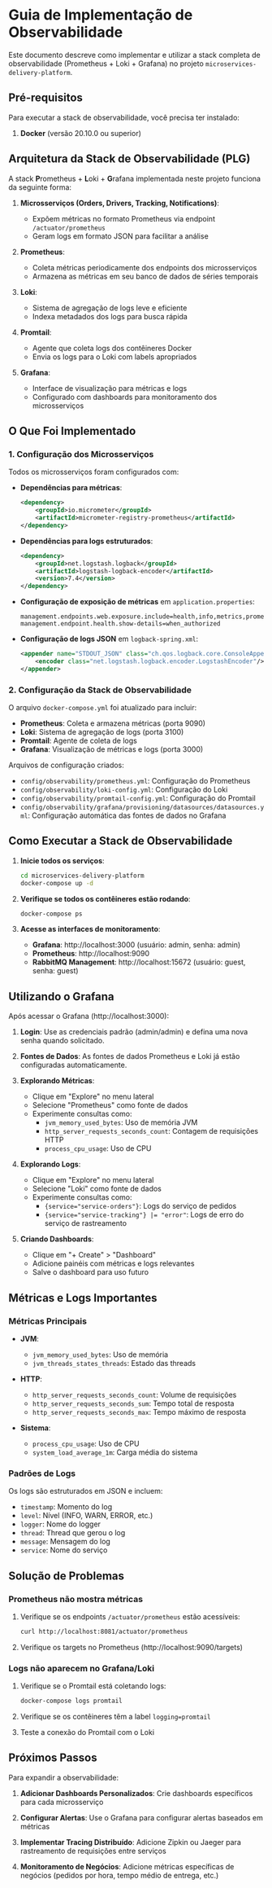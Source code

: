 # Guia de Implementação de Observabilidade

Este documento descreve como implementar e utilizar a stack completa de observabilidade (Prometheus + Loki + Grafana) no projeto `microservices-delivery-platform`.

## Pré-requisitos

Para executar a stack de observabilidade, você precisa ter instalado:

1. **Docker** (versão 20.10.0 ou superior)


## Arquitetura da Stack de Observabilidade (PLG)

A stack **P**rometheus + **L**oki + **G**rafana implementada neste projeto funciona da seguinte forma:

1. **Microsserviços (Orders, Drivers, Tracking, Notifications)**:
   - Expõem métricas no formato Prometheus via endpoint `/actuator/prometheus`
   - Geram logs em formato JSON para facilitar a análise

2. **Prometheus**:
   - Coleta métricas periodicamente dos endpoints dos microsserviços
   - Armazena as métricas em seu banco de dados de séries temporais

3. **Loki**:
   - Sistema de agregação de logs leve e eficiente
   - Indexa metadados dos logs para busca rápida

4. **Promtail**:
   - Agente que coleta logs dos contêineres Docker
   - Envia os logs para o Loki com labels apropriados

5. **Grafana**:
   - Interface de visualização para métricas e logs
   - Configurado com dashboards para monitoramento dos microsserviços

## O Que Foi Implementado

### 1. Configuração dos Microsserviços

Todos os microsserviços foram configurados com:

- **Dependências para métricas**:
  ```xml
  <dependency>
      <groupId>io.micrometer</groupId>
      <artifactId>micrometer-registry-prometheus</artifactId>
  </dependency>
  ```

- **Dependências para logs estruturados**:
  ```xml
  <dependency>
      <groupId>net.logstash.logback</groupId>
      <artifactId>logstash-logback-encoder</artifactId>
      <version>7.4</version>
  </dependency>
  ```

- **Configuração de exposição de métricas** em `application.properties`:
  ```properties
  management.endpoints.web.exposure.include=health,info,metrics,prometheus
  management.endpoint.health.show-details=when_authorized
  ```

- **Configuração de logs JSON** em `logback-spring.xml`:
  ```xml
  <appender name="STDOUT_JSON" class="ch.qos.logback.core.ConsoleAppender">
      <encoder class="net.logstash.logback.encoder.LogstashEncoder"/>
  </appender>
  ```

### 2. Configuração da Stack de Observabilidade

O arquivo `docker-compose.yml` foi atualizado para incluir:

- **Prometheus**: Coleta e armazena métricas (porta 9090)
- **Loki**: Sistema de agregação de logs (porta 3100)
- **Promtail**: Agente de coleta de logs
- **Grafana**: Visualização de métricas e logs (porta 3000)

Arquivos de configuração criados:

- `config/observability/prometheus.yml`: Configuração do Prometheus
- `config/observability/loki-config.yml`: Configuração do Loki
- `config/observability/promtail-config.yml`: Configuração do Promtail
- `config/observability/grafana/provisioning/datasources/datasources.yml`: Configuração automática das fontes de dados no Grafana

## Como Executar a Stack de Observabilidade

1. **Inicie todos os serviços**:
   ```bash
   cd microservices-delivery-platform
   docker-compose up -d
   ```

2. **Verifique se todos os contêineres estão rodando**:
   ```bash
   docker-compose ps
   ```

3. **Acesse as interfaces de monitoramento**:
   - **Grafana**: http://localhost:3000 (usuário: admin, senha: admin)
   - **Prometheus**: http://localhost:9090
   - **RabbitMQ Management**: http://localhost:15672 (usuário: guest, senha: guest)

## Utilizando o Grafana

Após acessar o Grafana (http://localhost:3000):

1. **Login**: Use as credenciais padrão (admin/admin) e defina uma nova senha quando solicitado.

2. **Fontes de Dados**: As fontes de dados Prometheus e Loki já estão configuradas automaticamente.

3. **Explorando Métricas**:
   - Clique em "Explore" no menu lateral
   - Selecione "Prometheus" como fonte de dados
   - Experimente consultas como:
     - `jvm_memory_used_bytes`: Uso de memória JVM
     - `http_server_requests_seconds_count`: Contagem de requisições HTTP
     - `process_cpu_usage`: Uso de CPU

4. **Explorando Logs**:
   - Clique em "Explore" no menu lateral
   - Selecione "Loki" como fonte de dados
   - Experimente consultas como:
     - `{service="service-orders"}`: Logs do serviço de pedidos
     - `{service="service-tracking"} |= "error"`: Logs de erro do serviço de rastreamento

5. **Criando Dashboards**:
   - Clique em "+ Create" > "Dashboard"
   - Adicione painéis com métricas e logs relevantes
   - Salve o dashboard para uso futuro

## Métricas e Logs Importantes

### Métricas Principais

- **JVM**:
  - `jvm_memory_used_bytes`: Uso de memória
  - `jvm_threads_states_threads`: Estado das threads

- **HTTP**:
  - `http_server_requests_seconds_count`: Volume de requisições
  - `http_server_requests_seconds_sum`: Tempo total de resposta
  - `http_server_requests_seconds_max`: Tempo máximo de resposta

- **Sistema**:
  - `process_cpu_usage`: Uso de CPU
  - `system_load_average_1m`: Carga média do sistema

### Padrões de Logs

Os logs são estruturados em JSON e incluem:

- `timestamp`: Momento do log
- `level`: Nível (INFO, WARN, ERROR, etc.)
- `logger`: Nome do logger
- `thread`: Thread que gerou o log
- `message`: Mensagem do log
- `service`: Nome do serviço

## Solução de Problemas

### Prometheus não mostra métricas

1. Verifique se os endpoints `/actuator/prometheus` estão acessíveis:
   ```bash
   curl http://localhost:8081/actuator/prometheus
   ```

2. Verifique os targets no Prometheus (http://localhost:9090/targets)

### Logs não aparecem no Grafana/Loki

1. Verifique se o Promtail está coletando logs:
   ```bash
   docker-compose logs promtail
   ```

2. Verifique se os contêineres têm a label `logging=promtail`

3. Teste a conexão do Promtail com o Loki

## Próximos Passos

Para expandir a observabilidade:

1. **Adicionar Dashboards Personalizados**: Crie dashboards específicos para cada microsserviço

2. **Configurar Alertas**: Use o Grafana para configurar alertas baseados em métricas

3. **Implementar Tracing Distribuído**: Adicione Zipkin ou Jaeger para rastreamento de requisições entre serviços

4. **Monitoramento de Negócios**: Adicione métricas específicas de negócios (pedidos por hora, tempo médio de entrega, etc.)
